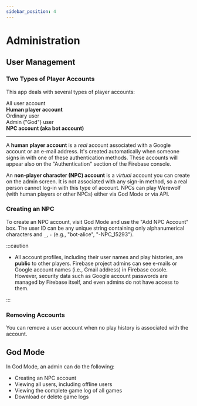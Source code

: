 ```yaml
---
sidebar_position: 4
---
```


# Administration

## User Management

### Two Types of Player Accounts

This app deals with several types of player accounts:

<div className="frame-box">
All user account
<div className="frame-box">
<strong>Human player account</strong>
<div className="frame-box">
Ordinary user
</div>
<div className="frame-box">
Admin ("God") user
</div>
</div>
<div className="frame-box">
<strong>NPC account (aka bot account)</strong>
</div>
</div>

---

A **human player account** is a _real_ account associated with a Google account or an e-mail address. It's created automatically when someone signs in with one of these authentication methods. These accounts will appear also on the "Authentication" section of the Firebase console.

An **non-player character (NPC) account** is a _virtual_ account you can create on the admin screen. It is not associated with any sign-in method, so a real person cannot log-in with this type of account. NPCs can play Werewolf (with human players or other NPCs) either via God Mode or via API.

### Creating an NPC

To create an NPC account, visit God Mode and use the "Add NPC Account" box. The user ID can be any unique string containing only alphanumerical characters and `_`, `-` (e.g., "bot-alice", "-NPC_15293").

:::caution

- All account profiles, including their user names and play histories, are **public** to other players. Firebase project admins can see e-mails or Google account names (i.e., Gmail address) in Firebase cosole. However, security data such as Google account passwords are managed by Firebase itself, and even admins do not have access to them.

:::

### Removing Accounts

You can remove a user account when no play history is associated with the account.

## God Mode

In God Mode, an admin can do the following:

- Creating an NPC account
- Viewing all users, including offline users
- Viewing the complete game log of all games
- Download or delete game logs

